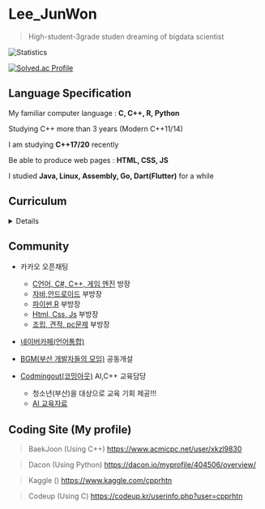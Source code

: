 # Lee_JunWon

> High-student-3grade studen dreaming of bigdata scientist

![Statistics](https://github-readme-stats.vercel.app/api?username=cpprhtn&show_icons=true)

[![Solved.ac Profile](http://mazassumnida.wtf/api/generate_badge?boj=xkzl9830)](https://solved.ac/xkzl9830)
## Language Specification

My familiar computer language : **C, C++, R, Python**

Studying C++ more than 3 years (Modern C++11/14)

I am studying **C++17/20** recently

Be able to produce web pages : **HTML, CSS, JS**

I studied **Java, Linux, Assembly, Go, Dart(Flutter)** for a while

## **Curriculum**
<details>
<p>

### 1. Programming(Python & R & C++)


- R, Machine Learning, R graphics cookbook
  - e1071 (나이브베이즈)
  - nnet (다항 로지스틱 회귀분석, 신경망)
  - randomForest
  - party (decision tree)
  - neuralnet (신경망)
- Python
  - pands
  - numpy
  - TensorFlow
  - Keras
  - [PyTorch](https://wikidocs.net/book/2788)
- XGBoost, LightGBM 부가 자료
  - [XGBoost 관련 글](https://brunch.co.kr/@snobberys/137)
  - [LightGBM 번역 글](https://aldente0630.github.io/data-science/2018/06/29/highly-efficient-gbdt.html)
  - [XGBoost, LightGBM 파라미터 설명 글](https://sites.google.com/view/lauraepp/parameters)
  - [Introduction to Boosted Trees PPT](https://homes.cs.washington.edu/~tqchen/pdf/BoostedTree.pdf?fbclid=IwAR0gGntURg4U24l6Fit-DLpVNBb_BtgMjzlSg3NYdb8jI44JLHLH-0Zluis)
  - [CatBoost vs LightGBM vs XGBoost 비교 글](https://towardsdatascience.com/catboost-vs-light-gbm-vs-xgboost-5f93620723db)

- C++11/14
  - [처음 공부한 곳](https://m.blog.naver.com/kks227/60204917341)
- C++17 (공부중)
  - [옥찬호 개발자의 C++17 Key Features Summary](https://www.slideshare.net/utilforever/c17-key-features-summary-ver-2)
- C++20 (공부중)
  - [옥찬호 개발자의 C++20 Key Features Summary](https://www.slideshare.net/utilforever/c20-key-features-summary)
  - [Git hub CppKorea page의 C++20 Study](https://github.com/CppKorea/Cpp20Study)


### 2. Machine Learning and Artificial Intelligence(ML & AI)


- [인공지능 기초](http://www.kmooc.kr/courses/course-v1:SNUk+SNU048_011k+2020_T2/about)
  - K-MOOC 강의로 서울대학교 김건희 교수님께서 진행

- [모두를 위한 머신러닝/딥러닝](https://hunkim.github.io/ml/)
  - [머신러닝과 딥러닝](http://www.edwith.org/others26)
    - 김성훈 교수님(지금은 네이버에 계신)의 '모두를 위한 딥러닝 강좌를 네이버의 edwith에서 제공하고 있음(유튜브로도 볼 수 있음)
    - 정말 쉽고 친절하게 이해하기 쉽도록 알려주셔서 딥러닝을 처음 시작하는 분들에게 강추하는 강의
  - [강화학습](http://www.edwith.org/others27)
    - 김성훈 교수님의 '모두를 위한 딥러닝 강좌' 중 강화학습 부분
- [KAIST 응용인공지능연구실의 공개 강의 자료](https://www.youtube.com/channel/UC9caTTXVw19PtY07es58NDg)
  - 카이스트 문일철 교수님의 강의
    - [인공지능 및 기계학습 개론 1](http://www.edwith.org/machinelearning1_17) from edwith
    - [인공지능 및 기계학습 개론 2](http://www.edwith.org/machinelearning2__17) from edwith
      - 카이스트 문일철 교수님의 강의로 1, 2로 나누어져 있으며 기본적인 머신러닝 알고리즘부터 신경망의 기초가 되는 알고리즘까지 기초를 익힐 수 있음
      - 수학이 많이 나오지는 않지만 확률과 통계, 미적분 등을 알아야 배울 수 있으며, 한번에 이해하기에는 난이도가 있는 강의


### 3. Bigdata


- Hadoop (studying)
- MapReduce
- SPARK  (studying)
- Hbase
- Hive

</p>
</details>


## Community
  - 카카오 오픈채팅
    - [C언어, C#, C++, 게임 엔진](https://open.kakao.com/o/ghFjlzr) 방장
    - [자바,안드로이드](https://open.kakao.com/o/goAvtbOb) 부방장
    - [파이썬,R](https://open.kakao.com/o/gWvnqvF) 부방장
    - [Html, Css, Js](https://open.kakao.com/o/gm2yL8kb) 부방장
    - [조립, 견적, pc문제](https://open.kakao.com/o/gEI0jymb) 부방장
  - [네이버카페(언어통합)](https://cafe.naver.com/codecat)
  - [BGM(부산 개발자들의 모임)](https://open.kakao.com/o/gr972MTb) 공동개설


  - [Codmingout(코밍아웃)](https://github.com/CodmingOut) AI,C++ 교육담당
    - 청소년(부산)을 대상으로 교육 기회 제공!!!
    - [AI 교육자료](https://github.com/CodmingOut/AI_Mentoring) 

## Coding Site (My profile)

> BaekJoon (Using C++)
https://www.acmicpc.net/user/xkzl9830

> Dacon (Using Python)
https://dacon.io/myprofile/404506/overview/

> Kaggle ()
https://www.kaggle.com/cpprhtn

> Codeup (Using C)
https://codeup.kr/userinfo.php?user=cpprhtn
